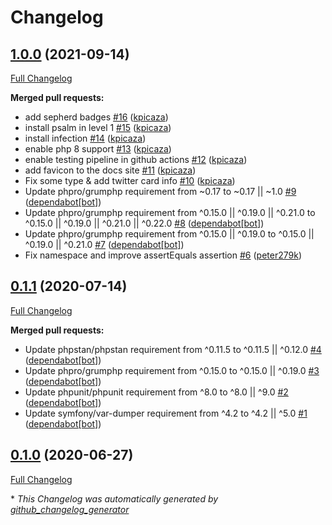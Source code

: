 # Changelog

## [1.0.0](https://github.com/antidot-framework/message-queue/tree/1.0.0) (2021-09-14)

[Full Changelog](https://github.com/antidot-framework/message-queue/compare/0.1.1...1.0.0)

**Merged pull requests:**

- add sepherd badges [\#16](https://github.com/antidot-framework/message-queue/pull/16) ([kpicaza](https://github.com/kpicaza))
- install psalm in level 1 [\#15](https://github.com/antidot-framework/message-queue/pull/15) ([kpicaza](https://github.com/kpicaza))
- install infection [\#14](https://github.com/antidot-framework/message-queue/pull/14) ([kpicaza](https://github.com/kpicaza))
- enable php 8 support [\#13](https://github.com/antidot-framework/message-queue/pull/13) ([kpicaza](https://github.com/kpicaza))
- enable testing pipeline in github actions [\#12](https://github.com/antidot-framework/message-queue/pull/12) ([kpicaza](https://github.com/kpicaza))
- add favicon to the docs site [\#11](https://github.com/antidot-framework/message-queue/pull/11) ([kpicaza](https://github.com/kpicaza))
- Fix some type & add twitter card info [\#10](https://github.com/antidot-framework/message-queue/pull/10) ([kpicaza](https://github.com/kpicaza))
- Update phpro/grumphp requirement from ~0.17 to ~0.17 || ~1.0 [\#9](https://github.com/antidot-framework/message-queue/pull/9) ([dependabot[bot]](https://github.com/apps/dependabot))
- Update phpro/grumphp requirement from ^0.15.0 || ^0.19.0 || ^0.21.0 to ^0.15.0 || ^0.19.0 || ^0.21.0 || ^0.22.0 [\#8](https://github.com/antidot-framework/message-queue/pull/8) ([dependabot[bot]](https://github.com/apps/dependabot))
- Update phpro/grumphp requirement from ^0.15.0 || ^0.19.0 to ^0.15.0 || ^0.19.0 || ^0.21.0 [\#7](https://github.com/antidot-framework/message-queue/pull/7) ([dependabot[bot]](https://github.com/apps/dependabot))
- Fix namespace and improve assertEquals assertion [\#6](https://github.com/antidot-framework/message-queue/pull/6) ([peter279k](https://github.com/peter279k))

## [0.1.1](https://github.com/antidot-framework/message-queue/tree/0.1.1) (2020-07-14)

[Full Changelog](https://github.com/antidot-framework/message-queue/compare/0.1.0...0.1.1)

**Merged pull requests:**

- Update phpstan/phpstan requirement from ^0.11.5 to ^0.11.5 || ^0.12.0 [\#4](https://github.com/antidot-framework/message-queue/pull/4) ([dependabot[bot]](https://github.com/apps/dependabot))
- Update phpro/grumphp requirement from ^0.15.0 to ^0.15.0 || ^0.19.0 [\#3](https://github.com/antidot-framework/message-queue/pull/3) ([dependabot[bot]](https://github.com/apps/dependabot))
- Update phpunit/phpunit requirement from ^8.0 to ^8.0 || ^9.0 [\#2](https://github.com/antidot-framework/message-queue/pull/2) ([dependabot[bot]](https://github.com/apps/dependabot))
- Update symfony/var-dumper requirement from ^4.2 to ^4.2 || ^5.0 [\#1](https://github.com/antidot-framework/message-queue/pull/1) ([dependabot[bot]](https://github.com/apps/dependabot))

## [0.1.0](https://github.com/antidot-framework/message-queue/tree/0.1.0) (2020-06-27)

[Full Changelog](https://github.com/antidot-framework/message-queue/compare/fd0a9d4ac07b938911b35a92c5e42b9ced27353e...0.1.0)



\* *This Changelog was automatically generated by [github_changelog_generator](https://github.com/github-changelog-generator/github-changelog-generator)*
